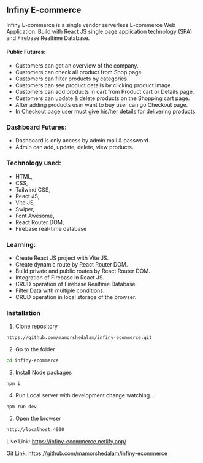 ## Infiny E-commerce
Infiny E-commerce is a single vendor serverless E-commerce Web Application. Build with React JS single page application technology (SPA) and Firebase Realtime Database.


#### Public Futures:

-	Customers can get an overview of the company.
-	Customers can check all product from Shop page.
-	Customers can filter products by categories.
-	Customers can see product details by clicking product image.
-	Customers can add products in cart from Product cart or Details page.
-	Customers can update & delete products on the Shopping cart page.
-	After adding products user want to buy user can go Checkout page.
-	In Checkout page user must give his/her details for delivering products.


### Dashboard Futures:

-	Dashboard is only access by admin mail & password.
-	Admin can add, update, delete, view products.


### Technology used:

-	HTML,
-	CSS,
-	Tailwind CSS,
-	React JS,
-	Vite JS,
-	Swiper,
-	Font Awesome,
-	React Router DOM,
-	Firebase real-time database


### Learning:

-	Create React JS project with Vite JS.
-	Create dynamic route by React Router DOM.
-	Build private and public routes by React Router DOM.
-	Integration of Firebase in React JS.
-	CRUD operation of Firebase Realtime Database.
-	Filter Data with multiple conditions.
-	CRUD operation in local storage of the browser.


### Installation

1. Clone repository

```bash
https://github.com/mamorshedalam/infiny-ecommerce.git
```

2. Go to the folder

```bash
cd infiny-ecommerce
```

3. Install Node packages

```bash
npm i
```

4. Run Local server with development change watching...

```bash
npm run dev
```

5. Open the browser

```bash
http://localhost:4000
```



Live Link: https://infiny-ecommerce.netlify.app/

Git Link: https://github.com/mamorshedalam/infiny-ecommerce
